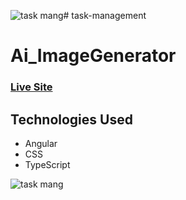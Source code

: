 ![task mang](https://github.com/user-attachments/assets/660c909a-8456-494e-ad1f-2565839f02a4)# task-management

# Ai_ImageGenerator

### [Live Site](https://omart98.github.io/task-management/)

## Technologies Used

- Angular
- CSS
- TypeScript

![task mang](https://github.com/user-attachments/assets/e95026ca-5447-49b2-9689-235d2f848170)
